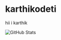 # karthikodeti
hii i karthik

![GitHub Stats](https://github-readme-stats.vercel.app/api?username=reddykarthikodeti&theme=chartreuse-dark
)
